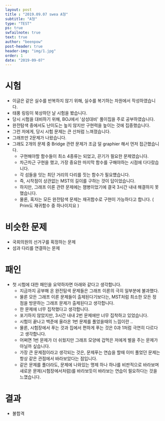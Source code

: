 ```yaml
---
layout: post
title : "2019.09.07 swea A형"
subtitle: "A형"
type: "TEST"
ps: true
swfailnote: true
text: true
author: "beenpow"
post-header: true
header-img: "img/1.jpg"
order: 1
date: "2019-09-07"
---
```


# 시험

- 이글은 같은 실수를 반복하지 않기 위해, 실수를 복기하는 차원에서 작성하였습니다.
- 태풍 링링이 북상하던 날 시험을 봤습니다.
- 당시 시험을 대비하기 위해, BOJ에서 '삼성대비' 풀이집을 주로 공부하였습니다.
- 완전탐색 중에서도 난이도는 높지 않지만 구현력을 높이는 것에 집중했습니다.
- 그런 저에게, 당시 시험 문제는 큰 산처럼 느껴졌습니다.
- 그래프만 2문제가 나왔습니다.
- 그래도 2개의 문제 중 Bridge 관련 문제가 조금 덜 graphier 해서 먼저 접근했습니다.
    - 구현해야할 함수들이 최소 4종류는 되었고, 끈기가 필요한 문제였습니다.
    - 차근차근 구현을 했고, 가장 중요한 마지막 함수를 구해야하는 시점에 다다랐습니다.
    - 각 섬들을 잇는 최단 거리의 다리를 짓는 함수가 필요헀습니다.
    - 즉, 시작점이 상관없는 MST의 길이를 구하는 것이 답이었습니다.
    - 하지만, 그래프 이론 관련 문제에는 잼병이었기에 결국 3시간 내내 해결하지 못했습니다.
    - 물론, 혹자는 모든 완전탐색 문제는 재귀함수로 구현이 가능하다고 합니다. ( Prim도 재귀함수 중
      하나이지요 )

# 비슷한 문제
- 국회의원의 선거구를 획정하는 문제
- 섬과 다리를 연결하는 문제

# 패인

- 첫 시험에 대한 패인을 요약하자면 아래와 같다고 생각합니다.
    - 지금까지 공부해 온 완전탐색 문제들은 그래프 이론의 극히 일부분에 불과했다.
    - 물론 모든 그래프 이론 문제들이 출제된다기보다는, MST처럼 최소한 모든 정점을 방문하는 그래프
      문제가 출제된다고 생각합니다.
    - 한 문제에 너무 집착했다고 생각합니다.
    - 포기하지 않았지만, 3시간 내내 2번 문제에만 너무 집착하고 있었습니다.
    - 시험이 끝나고 백준에 올라온 1번 문제를 풀었을때의 느낌이란 ..
    - 물론, 시험장에서 푸는 것과 집에서 편하게 푸는 것은 0과 1처럼 극연히 다르다고 생각합니다.
    - 어쩌면 1번 문제가 더 쉬웠지만 그래프 모양에 겁먹은 저에게 벌을 주는 문제가 아닐까 싶습니다.
    - 가장 큰 문제점이라고 생각되는 것은, 문제푸는 연습을 할때 이미 풀었던 문제는 항상 같은 관점에서
      바라보았다는 점입니다.
    - 같은 문제를 풀더라도, 문제에 나와있는 명제 하나 하나를 비판적으로 바라보며 새로운
      문제(시험장에서처럼)를 바라보듯이 바라보는 연습이 필요하다는 것을 느꼈습니다.

# 결과
- 불합격

